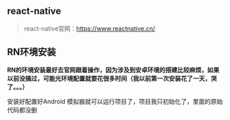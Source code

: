 ## react-native
> react-native官网：https://www.reactnative.cn/

## RN环境安装
**RN的环境安装最好去官网跟着操作，因为涉及到安卓环境的搭建比较麻烦，如果以前没搞过，可能光环境配置就要花很多时间（我以前第一次安装花了一天，哭了。。。）**

安装好配置好Android 模拟器就可以运行项目了，项目我只初始化了，里面的原始代码都没删